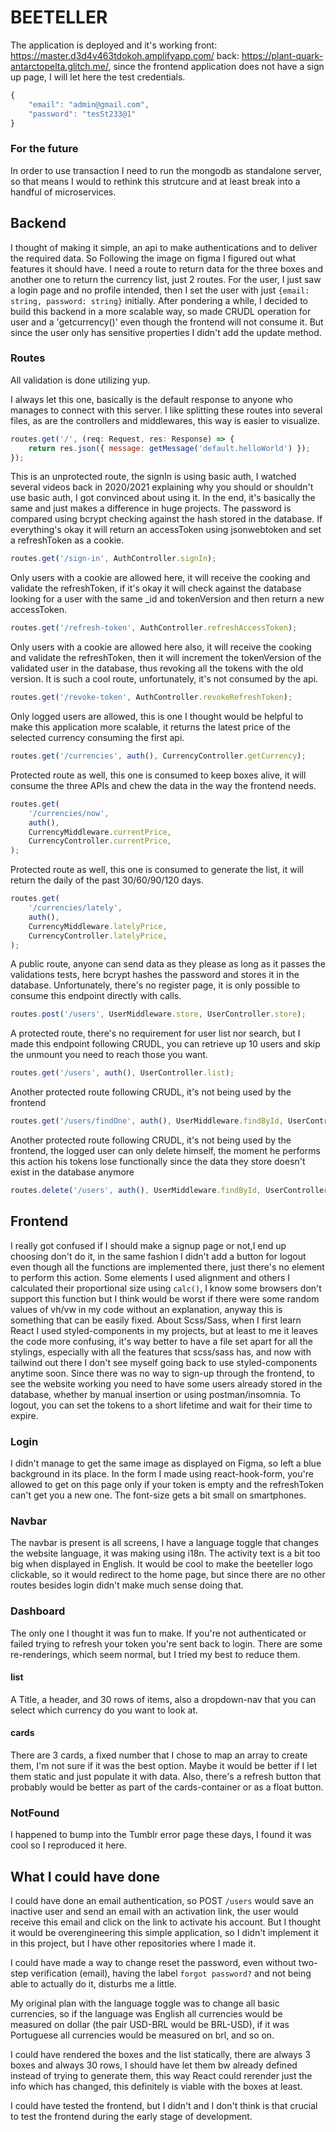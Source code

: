 # BEETELLER

The application is deployed and it's working
front: https://master.d3d4v463tdokoh.amplifyapp.com/
back: https://plant-quark-antarctopelta.glitch.me/, since the frontend application does not have a sign up page, I will let here the test credentials.

```js
{
    "email": "admin@gmail.com",
    "password": "tesSt233@1"
}
```
### For the future
In order to use transaction I need to run the mongodb as standalone server, so that means I would to rethink this strutcure and at least break into a handful of microservices.

## Backend

I thought of making it simple, an api to make authentications and to deliver the required data. So Following the image on figma I figured out what features it should have. I need a route to return data for the three boxes and another one to return the currency list, just 2 routes. For the user, I just saw a login page and no profile intended, then I set the user with just `{email: string, password: string}` initially. After pondering a while, I decided to build this backend in a more scalable way, so made CRUDL operation for user and a 'getcurrency()' even though the frontend will not consume it. But since the user only has sensitive properties I didn't add the update method.

### Routes
All validation is done utilizing yup.

I always let this one, basically is the default response to anyone who manages to connect with this server. I like splitting these routes into several files, as are the controllers and middlewares, this way is easier to visualize.

```javascript
routes.get('/', (req: Request, res: Response) => {
    return res.json({ message: getMessage('default.helloWorld') });
});
```


This is an unprotected route, the signIn is using basic auth, I watched several videos back in 2020/2021 explaining why you should or shouldn't use basic auth, I got convinced about using it. In the end, it's basically the same and just makes a difference in huge projects. The password is compared using bcrypt checking against the hash stored in the database. If everything's okay it will return an accessToken using jsonwebtoken and set a refreshToken as a cookie.

```javascript
routes.get('/sign-in', AuthController.signIn);
```


Only users with a cookie are allowed here, it will receive the cooking and validate the refreshToken, if it's okay it will check against the database looking for a user with the same _id and tokenVersion and then return a new accessToken.

```javascript
routes.get('/refresh-token', AuthController.refreshAccessToken);
```


Only users with a cookie are allowed here also, it will receive the cooking and validate the refreshToken, then it will increment the tokenVersion of the validated user in the database, thus revoking all the tokens with the old version. It is such a cool route, unfortunately, it's not consumed by the api.

```javascript
routes.get('/revoke-token', AuthController.revokeRefreshToken);
```


Only logged users are allowed, this is one I thought would be helpful to make this application more scalable, it returns the latest price of the selected currency consuming the first api. 

```javascript
routes.get('/currencies', auth(), CurrencyController.getCurrency);
```


Protected route as well, this one is consumed to keep boxes alive, it will consume the three APIs and chew the data in the way the frontend needs.

```javascript
routes.get(
    '/currencies/now',
    auth(),
    CurrencyMiddleware.currentPrice,
    CurrencyController.currentPrice,
);
```

Protected route as well, this one is consumed to generate the list, it will return the daily of the past 30/60/90/120 days.

```javascript
routes.get(
    '/currencies/lately',
    auth(),
    CurrencyMiddleware.latelyPrice,
    CurrencyController.latelyPrice,
);
```

A public route, anyone can send data as they please as long as it passes the validations tests, here bcrypt hashes the password and stores it in the database. Unfortunately, there's no register page, it is only possible to consume this endpoint directly with calls.

```javascript
routes.post('/users', UserMiddleware.store, UserController.store);
```

A protected route, there's no requirement for user list nor search, but I made this endpoint following CRUDL, you can retrieve up 10 users and skip the unmount you need to reach those you want.


```javascript
routes.get('/users', auth(), UserController.list);
```


Another protected route following CRUDL, it's not being used by the frontend

```javascript
routes.get('/users/findOne', auth(), UserMiddleware.findById, UserController.findOne);
```

Another protected route following CRUDL, it's not being used by the frontend, the logged user can only delete himself, the moment he performs this action his tokens lose functionally since the data they store doesn't exist in the database anymore

```javascript
routes.delete('/users', auth(), UserMiddleware.findById, UserController.remove);
```

## Frontend 
   I really got confused if I should make a signup page or not,I end up choosing don't do it, in the same fashion I didn't add a button for logout even though all the functions are implemented there, just there's no element to perform this action. Some elements I used alignment and others I calculated their proportional size using `calc()`, I know some browsers don't support this function but I think would be worst if there were some random values of vh/vw in my code without an explanation, anyway this is something that can be easily fixed. 
About Scss/Sass, when I first learn React I used styled-components in my projects, but at least to me it leaves the code more confusing, it's way better to have a file set apart for all the stylings, especially with all the features that scss/sass has, and now with tailwind out there I don't see myself going back to use styled-components anytime soon.
Since there was no way to sign-up through the frontend, to see the website working you need to have some users already stored in the database, whether by manual insertion or using postman/insomnia. To logout, you can set the tokens to a short lifetime and wait for their time to expire.
 
   

### Login
   I didn't manage to get the same image as displayed on Figma, so left a blue background in its place. In the form I made using react-hook-form, you're allowed to get on this page only if your token is empty and the refreshToken can't get you a new one. The font-size gets a bit small on smartphones.
    
### Navbar
   The navbar is present is all screens, I have a language toggle that changes the website language, it was making using i18n. The activity text is a bit too big when displayed in English. It would be cool to make the beeteller logo clickable, so it would redirect to the home page, but since there are no other routes besides login didn't make much sense doing that.
   
### Dashboard
   The only one I thought it was fun to make. If you're not authenticated or failed trying to refresh your token you're sent back to login. There are some re-renderings, which seem normal, but I tried my best to reduce them. 
    
   #### list
   A Title, a header, and 30 rows of items, also a dropdown-nav that you can select which currency do you want to look at. 
   
   #### cards   
   There are 3 cards, a fixed number that I chose to map an array to create them, I'm not sure if it was the best option. Maybe it would be better if I let them static and just populate it with data. Also, there's a refresh button that probably would be better as part of the cards-container or as a float button.
  
### NotFound
   I happened to bump into the Tumblr error page these days, I found it was cool so I reproduced it here.
    

## What I could have done
I could have done an email authentication, so POST `/users` would save an inactive user and send an email with an activation link, the user would receive this email and click on the link to activate his account. But I thought it would be overengineering this simple application, so I didn't implement it in this project, but I have other repositories where I made it.

I could have made a way to change reset the password, even without two-step verification (email), having the label `forgot password?` and not being able to actually do it, disturbs me a little.

My original plan with the language toggle was to change all basic currencies, so if the language was English all currencies would be measured on dollar (the pair USD-BRL would be BRL-USD), if it was Portuguese all currencies would be measured on brl, and so on.

I could have rendered the boxes and the list statically, there are always 3 boxes and always 30 rows, I should have let them bw already defined instead of trying to generate them, this way React could rerender just the info which has changed, this definitely is viable with the boxes at least.

I could have tested the frontend, but I didn't and I don't think is that crucial to test the frontend during the early stage of development.
